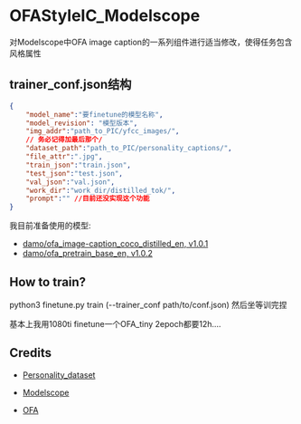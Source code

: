 # OFAStyleIC_Modelscope
对Modelscope中OFA image caption的一系列组件进行适当修改，使得任务包含风格属性

## trainer_conf.json结构
```json
{
    "model_name":"要finetune的模型名称",
    "model_revision": "模型版本",
    "img_addr":"path_to_PIC/yfcc_images/",
    // 务必记得加最后那个/
    "dataset_path":"path_to_PIC/personality_captions/",
    "file_attr":".jpg",
    "train_json":"train.json",
    "test_json":"test.json",
    "val_json":"val.json",
    "work_dir":"work_dir/distilled_tok/",
    "prompt":"" //目前还没实现这个功能
}
```

我目前准备使用的模型:
- [damo/ofa_image-caption_coco_distilled_en, v1.0.1](https://modelscope.cn/models/damo/ofa_image-caption_coco_distilled_en/summary)
- [damo/ofa_pretrain_base_en, v1.0.2](https://modelscope.cn/models/damo/ofa_pretrain_base_en/summary)

## How to train?
python3 finetune.py train (--trainer_conf path/to/conf.json)
然后坐等训完捏

基本上我用1080ti finetune一个OFA_tiny 2epoch都要12h....


## Credits
- [Personality_dataset](https://openaccess.thecvf.com/content_CVPR_2019/html/Shuster_Engaging_Image_Captioning_via_Personality_CVPR_2019_paper.html)

- [Modelscope](https://modelscope.cn)

- [OFA](https://github.com/OFA-Sys/OFA)
